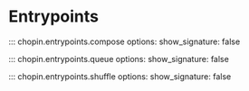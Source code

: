 # Entrypoints

::: chopin.entrypoints.compose
    options:
        show_signature: false

::: chopin.entrypoints.queue
    options:
        show_signature: false

::: chopin.entrypoints.shuffle
    options:
        show_signature: false